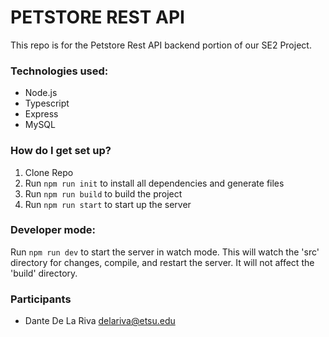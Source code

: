 # PETSTORE REST API

This repo is for the Petstore Rest API backend portion of our SE2 Project.

### Technologies used:

- Node.js
- Typescript
- Express
- MySQL

### How do I get set up?

1. Clone Repo
2. Run `npm run init` to install all dependencies and generate files
3. Run `npm run build` to build the project
3. Run `npm run start` to start up the server

### Developer mode:

Run `npm run dev` to start the server in watch mode. This will watch the 'src' directory for changes, compile, and restart the server. It will not affect the 'build' directory.

### Participants

- Dante De La Riva delariva@etsu.edu
